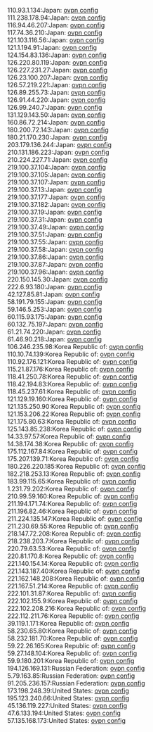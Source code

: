 110.93.1.134:Japan: [ovpn config](vpn/110_93_1_134.ovpn)  
111.238.178.94:Japan: [ovpn config](vpn/111_238_178_94.ovpn)  
116.94.46.207:Japan: [ovpn config](vpn/116_94_46_207.ovpn)  
117.74.36.210:Japan: [ovpn config](vpn/117_74_36_210.ovpn)  
121.103.116.56:Japan: [ovpn config](vpn/121_103_116_56.ovpn)  
121.1.194.91:Japan: [ovpn config](vpn/121_1_194_91.ovpn)  
124.154.83.136:Japan: [ovpn config](vpn/124_154_83_136.ovpn)  
126.220.80.119:Japan: [ovpn config](vpn/126_220_80_119.ovpn)  
126.227.231.27:Japan: [ovpn config](vpn/126_227_231_27.ovpn)  
126.23.100.207:Japan: [ovpn config](vpn/126_23_100_207.ovpn)  
126.57.219.221:Japan: [ovpn config](vpn/126_57_219_221.ovpn)  
126.89.255.73:Japan: [ovpn config](vpn/126_89_255_73.ovpn)  
126.91.44.220:Japan: [ovpn config](vpn/126_91_44_220.ovpn)  
126.99.240.7:Japan: [ovpn config](vpn/126_99_240_7.ovpn)  
131.129.143.50:Japan: [ovpn config](vpn/131_129_143_50.ovpn)  
160.86.72.214:Japan: [ovpn config](vpn/160_86_72_214.ovpn)  
180.200.72.143:Japan: [ovpn config](vpn/180_200_72_143.ovpn)  
180.21.170.230:Japan: [ovpn config](vpn/180_21_170_230.ovpn)  
203.179.136.244:Japan: [ovpn config](vpn/203_179_136_244.ovpn)  
210.131.186.223:Japan: [ovpn config](vpn/210_131_186_223.ovpn)  
210.224.227.71:Japan: [ovpn config](vpn/210_224_227_71.ovpn)  
219.100.37.104:Japan: [ovpn config](vpn/219_100_37_104.ovpn)  
219.100.37.105:Japan: [ovpn config](vpn/219_100_37_105.ovpn)  
219.100.37.107:Japan: [ovpn config](vpn/219_100_37_107.ovpn)  
219.100.37.13:Japan: [ovpn config](vpn/219_100_37_13.ovpn)  
219.100.37.177:Japan: [ovpn config](vpn/219_100_37_177.ovpn)  
219.100.37.182:Japan: [ovpn config](vpn/219_100_37_182.ovpn)  
219.100.37.19:Japan: [ovpn config](vpn/219_100_37_19.ovpn)  
219.100.37.31:Japan: [ovpn config](vpn/219_100_37_31.ovpn)  
219.100.37.49:Japan: [ovpn config](vpn/219_100_37_49.ovpn)  
219.100.37.51:Japan: [ovpn config](vpn/219_100_37_51.ovpn)  
219.100.37.55:Japan: [ovpn config](vpn/219_100_37_55.ovpn)  
219.100.37.58:Japan: [ovpn config](vpn/219_100_37_58.ovpn)  
219.100.37.86:Japan: [ovpn config](vpn/219_100_37_86.ovpn)  
219.100.37.87:Japan: [ovpn config](vpn/219_100_37_87.ovpn)  
219.100.37.96:Japan: [ovpn config](vpn/219_100_37_96.ovpn)  
220.150.145.30:Japan: [ovpn config](vpn/220_150_145_30.ovpn)  
222.6.93.180:Japan: [ovpn config](vpn/222_6_93_180.ovpn)  
42.127.85.81:Japan: [ovpn config](vpn/42_127_85_81.ovpn)  
58.191.79.155:Japan: [ovpn config](vpn/58_191_79_155.ovpn)  
59.146.5.253:Japan: [ovpn config](vpn/59_146_5_253.ovpn)  
60.115.93.175:Japan: [ovpn config](vpn/60_115_93_175.ovpn)  
60.132.75.197:Japan: [ovpn config](vpn/60_132_75_197.ovpn)  
61.21.74.220:Japan: [ovpn config](vpn/61_21_74_220.ovpn)  
61.46.90.218:Japan: [ovpn config](vpn/61_46_90_218.ovpn)  
106.246.235.98:Korea Republic of: [ovpn config](vpn/106_246_235_98.ovpn)  
110.10.74.139:Korea Republic of: [ovpn config](vpn/110_10_74_139.ovpn)  
110.92.176.121:Korea Republic of: [ovpn config](vpn/110_92_176_121.ovpn)  
115.21.87.176:Korea Republic of: [ovpn config](vpn/115_21_87_176.ovpn)  
118.41.250.78:Korea Republic of: [ovpn config](vpn/118_41_250_78.ovpn)  
118.42.194.83:Korea Republic of: [ovpn config](vpn/118_42_194_83.ovpn)  
118.45.237.61:Korea Republic of: [ovpn config](vpn/118_45_237_61.ovpn)  
121.129.19.160:Korea Republic of: [ovpn config](vpn/121_129_19_160.ovpn)  
121.135.250.90:Korea Republic of: [ovpn config](vpn/121_135_250_90.ovpn)  
121.153.206.22:Korea Republic of: [ovpn config](vpn/121_153_206_22.ovpn)  
121.175.80.63:Korea Republic of: [ovpn config](vpn/121_175_80_63.ovpn)  
125.143.85.238:Korea Republic of: [ovpn config](vpn/125_143_85_238.ovpn)  
14.33.97.57:Korea Republic of: [ovpn config](vpn/14_33_97_57.ovpn)  
14.38.174.38:Korea Republic of: [ovpn config](vpn/14_38_174_38.ovpn)  
175.112.167.84:Korea Republic of: [ovpn config](vpn/175_112_167_84.ovpn)  
175.207.139.71:Korea Republic of: [ovpn config](vpn/175_207_139_71.ovpn)  
180.226.220.185:Korea Republic of: [ovpn config](vpn/180_226_220_185.ovpn)  
182.218.253.13:Korea Republic of: [ovpn config](vpn/182_218_253_13.ovpn)  
183.99.115.65:Korea Republic of: [ovpn config](vpn/183_99_115_65.ovpn)  
1.231.79.202:Korea Republic of: [ovpn config](vpn/1_231_79_202.ovpn)  
210.99.59.160:Korea Republic of: [ovpn config](vpn/210_99_59_160.ovpn)  
211.194.171.74:Korea Republic of: [ovpn config](vpn/211_194_171_74.ovpn)  
211.196.82.46:Korea Republic of: [ovpn config](vpn/211_196_82_46.ovpn)  
211.224.135.147:Korea Republic of: [ovpn config](vpn/211_224_135_147.ovpn)  
211.230.69.55:Korea Republic of: [ovpn config](vpn/211_230_69_55.ovpn)  
218.147.72.208:Korea Republic of: [ovpn config](vpn/218_147_72_208.ovpn)  
218.238.203.7:Korea Republic of: [ovpn config](vpn/218_238_203_7.ovpn)  
220.79.63.53:Korea Republic of: [ovpn config](vpn/220_79_63_53.ovpn)  
220.81.170.8:Korea Republic of: [ovpn config](vpn/220_81_170_8.ovpn)  
221.140.154.14:Korea Republic of: [ovpn config](vpn/221_140_154_14.ovpn)  
221.143.187.40:Korea Republic of: [ovpn config](vpn/221_143_187_40.ovpn)  
221.162.148.208:Korea Republic of: [ovpn config](vpn/221_162_148_208.ovpn)  
221.167.51.214:Korea Republic of: [ovpn config](vpn/221_167_51_214.ovpn)  
222.101.31.87:Korea Republic of: [ovpn config](vpn/222_101_31_87.ovpn)  
222.102.155.9:Korea Republic of: [ovpn config](vpn/222_102_155_9.ovpn)  
222.102.208.216:Korea Republic of: [ovpn config](vpn/222_102_208_216.ovpn)  
222.112.211.76:Korea Republic of: [ovpn config](vpn/222_112_211_76.ovpn)  
39.119.1.171:Korea Republic of: [ovpn config](vpn/39_119_1_171.ovpn)  
58.230.65.80:Korea Republic of: [ovpn config](vpn/58_230_65_80.ovpn)  
58.232.181.70:Korea Republic of: [ovpn config](vpn/58_232_181_70.ovpn)  
59.22.26.165:Korea Republic of: [ovpn config](vpn/59_22_26_165.ovpn)  
59.27.148.104:Korea Republic of: [ovpn config](vpn/59_27_148_104.ovpn)  
59.9.180.201:Korea Republic of: [ovpn config](vpn/59_9_180_201.ovpn)  
194.126.169.131:Russian Federation: [ovpn config](vpn/194_126_169_131.ovpn)  
5.79.163.85:Russian Federation: [ovpn config](vpn/5_79_163_85.ovpn)  
91.205.236.157:Russian Federation: [ovpn config](vpn/91_205_236_157.ovpn)  
173.198.248.39:United States: [ovpn config](vpn/173_198_248_39.ovpn)  
195.123.240.66:United States: [ovpn config](vpn/195_123_240_66.ovpn)  
45.136.119.227:United States: [ovpn config](vpn/45_136_119_227.ovpn)  
47.6.133.194:United States: [ovpn config](vpn/47_6_133_194.ovpn)  
57.135.168.173:United States: [ovpn config](vpn/57_135_168_173.ovpn)  
